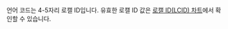 언어 코드는 4-5자리 로캘 ID입니다. 유효한 로캘 ID 값은 [로캘 ID(LCID) 차트](https://go.microsoft.com/fwlink/?LinkId=122128)에서 확인할 수 있습니다.